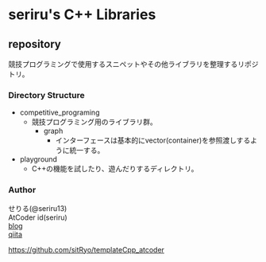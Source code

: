 # seriru's C++ Libraries

## repository  
競技プログラミングで使用するスニペットやその他ライブラリを整理するリポジトリ。  

### Directory Structure  

  - competitive_programing  
    - 競技プログラミング用のライブラリ群。  
      - graph  
        - インターフェースは基本的にvector(container)を参照渡しするように統一する。
  - playground  
    - C++の機能を試したり、遊んだりするディレクトリ。  

### Author  
せりる(@seriru13)  
AtCoder id(seriru)  
[blog](https://ryo-s1126.hatenablog.com/)  
[qiita](https://qiita.com/seriru13)  
  
https://github.com/sitRyo/templateCpp_atcoder